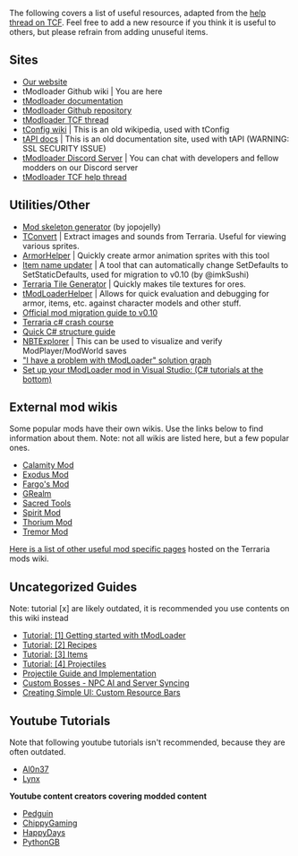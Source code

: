 The following covers a list of useful resources, adapted from the [help thread on TCF](https://forums.terraria.org/index.php?threads/official-tmodloader-help-thread.28901/). Feel free to add a new resource if you think it is useful to others, but please refrain from adding unuseful items.

## Sites
* [Our website](https://tmodloader.net/)
* tModloader Github wiki | You are here
* [tModloader documentation](http://tmodloader.github.io/tModLoader/)
* [tModloader Github repository](https://github.com/tModLoader/tModLoader)
* [tModloader TCF thread](https://forums.terraria.org/index.php?threads/.23726/)
* [tConfig wiki](http://tconfig.wikia.com/wiki/TConfig_Wiki) | This is an old wikipedia, used with tConfig
* [tAPI docs](http://tapi.axxim.net/docs/) | This is an old documentation site, used with tAPI (WARNING: SSL SECURITY ISSUE)
* [tModloader Discord Server](http://discord.gg/tmodloader) | You can chat with developers and fellow modders on our Discord server
* [tModloader TCF help thread](https://forums.terraria.org/index.php?threads/official-tmodloader-help-thread.28901/)

## Utilities/Other

* [Mod skeleton generator](http://javid.ddns.net/tModLoader/generator/ModSkeletonGenerator.html) (by jopojelly)
* [TConvert](https://forums.terraria.org/index.php?threads/tconvert-extract-content-files-and-convert-them-back.61706/) | Extract images and sounds from Terraria. Useful for viewing various sprites.
* [ArmorHelper](https://forums.terraria.org/index.php?threads/armorhelper-sprite-armor-sets-30x-times-faster.68744/) | Quickly create armor animation sprites with this tool
* [Item name updater](https://cdn.discordapp.com/attachments/103110554649894912/321756918609870858/Item_Name_Updater_Fixed.zip) | A tool that can automatically change SetDefaults to SetStaticDefaults, used for migration to v0.10 (by @imkSushi)
* [Terraria Tile Generator](https://forums.terraria.org/index.php?threads/terraria-tile-generator.70088/) | Quickly makes tile textures for ores.
* [tModLoaderHelper](https://forums.terraria.org/index.php?threads/tmodloaderhelper.73330/) | Allows for quick evaluation and debugging for armor, items, etc. against character models and other stuff.
* [Official mod migration guide to v0.10](https://docs.google.com/document/d/1GY6Jyj0IkqfvQlXJUwXg60d2V8tIzumoNVgh5OWzGIc/edit?usp=sharing)
* [Terraria c# crash course](https://docs.google.com/document/d/1xRz3kFNbewb8DI29AKXuyi6O327IcxlgihZ7sdK_IuE/edit?usp=sharing)
* [Quick C# structure guide](http://i.imgur.com/oDfE6d6.png)
* [NBTExplorer](https://github.com/jaquadro/NBTExplorer/releases/tag/v2.7.6.-win) | This can be used to visualize and verify ModPlayer/ModWorld saves
* ["I have a problem with tModLoader" solution graph](https://cdn.discordapp.com/attachments/466247288331829249/481464717043564554/Untitled_Diagram1.png)
* [Set up your tModLoader mod in Visual Studio: (C# tutorials at the bottom)](http://forums.terraria.org/index.php?threads/tmodloader-how-to-set-up-your-mod-using-visual-studio-mvs.26476/)

## External mod wikis

Some popular mods have their own wikis. Use the links below to find information about them. Note: not all wikis are listed here, but a few popular ones.

* [Calamity Mod](https://calamitymod.gamepedia.com/)
* [Exodus Mod](https://exodusmod.gamepedia.com/)
* [Fargo's Mod](https://fargosmod.gamepedia.com/)
* [GRealm](https://grealm.gamepedia.com/)
* [Sacred Tools](https://sacredtools.gamepedia.com/)
* [Spirit Mod](https://spiritmod.gamepedia.com/)
* [Thorium Mod](https://thoriummod.gamepedia.com/)
* [Tremor Mod](https://tremormod.gamepedia.com/)

[Here is a list of other useful mod specific pages](http://terrariamods.gamepedia.com/index.php?title=Special:AllPages&hideredirects=1) hosted on the Terraria mods wiki.

## Uncategorized Guides

Note: tutorial [x] are likely outdated, it is recommended you use contents on this wiki instead
- [Tutorial: [1] Getting started with tModLoader](https://forums.terraria.org/index.php?threads/.44817/)
- [Tutorial: [2] Recipes](https://forums.terraria.org/index.php?threads/.44822/)
- [Tutorial: [3] Items](https://forums.terraria.org/index.php?threads/.44842/)
- [Tutorial: [4] Projectiles](https://forums.terraria.org/index.php?threads/.44857/)
- [Projectile Guide and Implementation](https://forums.terraria.org/index.php?threads/.40062/)
- [Custom Bosses - NPC AI and Server Syncing](https://forums.terraria.org/index.php?threads/.10474/)
- [Creating Simple UI: Custom Resource Bars](https://forums.terraria.org/index.php?threads/.53417/)

## Youtube Tutorials
Note that following youtube tutorials isn't recommended, because they are often outdated.
- [Al0n37](https://www.youtube.com/user/Al0n37/videos)
- [Lynx](https://www.youtube.com/playlist?list=PLYaXRYIpx67Hc3JJ3ZcCbzYwDAko9Q_lJ) 

**Youtube content creators covering modded content**
- [Pedguin](https://www.youtube.com/user/PedguinGames)
- [ChippyGaming](https://www.youtube.com/user/ChippyGaming)
- [HappyDays](https://www.youtube.com/user/happydaysgames)
- [PythonGB](https://www.youtube.com/user/PythonGB)